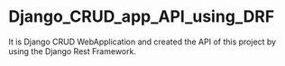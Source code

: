 # Django_CRUD_app_API_using_DRF
It is Django CRUD WebApplication and created the API  of this project by using the Django Rest Framework.
